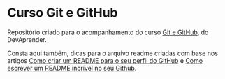 # Curso Git e GitHub

Repositório criado para o acompanhamento do curso [Git e GitHub](https://www.youtube.com/watch?v=kB5e-gTAl_s), do DevAprender.

Consta aqui também, dicas para o arquivo readme criadas com base nos artigos [Como criar um README para o seu perfil do GitHub](https://www.alura.com.br/artigos/como-criar-um-readme-para-seu-perfil-github) e [Como escrever um README incrível no seu Github](https://www.alura.com.br/artigos/escrever-bom-readme).
